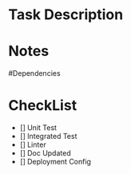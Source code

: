 # Task Description

# Notes

#Dependencies

# CheckList
- [] Unit Test
- [] Integrated Test
- [] Linter
- [] Doc Updated
- [] Deployment Config
